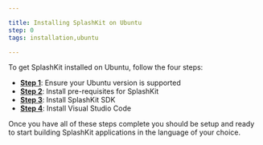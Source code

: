```yaml
---

title: Installing SplashKit on Ubuntu
step: 0
tags: installation,ubuntu

---
```


To get SplashKit installed on Ubuntu, follow the four steps:

- **[Step 1](/articles/installation/ubuntu/step-1)**: Ensure your Ubuntu version is supported
- **[Step 2](/articles/installation/ubuntu/step-2)**: Install pre-requisites for SplashKit
- **[Step 3](/articles/installation/ubuntu/step-3)**: Install SplashKit SDK
- **[Step 4](/articles/installation/ubuntu/step-4)**: Install Visual Studio Code

Once you have all of these steps complete you should be setup and ready to
start building SplashKit applications in the language of your choice.

